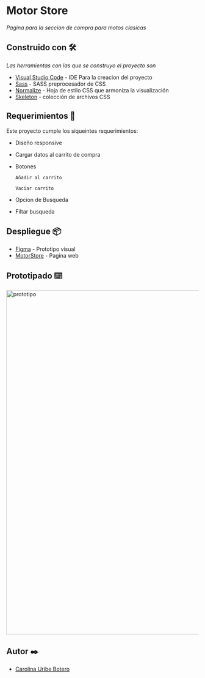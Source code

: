 # Motor Store

_Pagina para la seccion de compra para motos clasicas_

## Construido con 🛠️

_Las herramientas con las que se construyo el proyecto son_

* [Visual Studio Code](https://code.visualstudio.com/) - IDE Para la creacion del proyecto
* [Sass](https://sass-lang.com/) - SASS preprocesador de CSS
* [Normalize](https://necolas.github.io/normalize.css/) - Hoja de estilo CSS que armoniza la visualización
* [Skeleton](https://www.skeleton.dev/) - colección de archivos CSS 


## Requerimientos 📄

Este proyecto cumple los siqueintes requerimientos:

* Diseño responsive 
* Cargar datos al carrito de compra
* Botones 

    ` Añadir al carrito `

    ` Vaciar carrito `

* Opcion de Busqueda 
* Filtar busqueda
    


## Despliegue 📦

* [Figma](https://www.figma.com/file/eZlLdXPgoEkYab1jBJlsUf/MotorStore?t=jhNWKdaZDSwuyjhp-0) - Prototipo visual
* [MotorStore](https://motor-store.netlify.app/) - Pagina web

## Prototipado ⌨️

<img width="900" alt="prototipo" src="https://user-images.githubusercontent.com/104663024/228632552-90f755d9-5c63-4327-b887-19bdbb46c7ac.png">


## Autor ✒️

- [Carolina Uribe Botero](https://github.com/caro1017)



